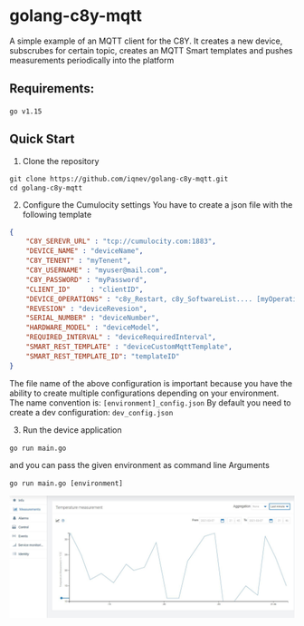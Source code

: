 # golang-c8y-mqtt

A simple example of an MQTT client for the C8Y. It creates a new device, subscrubes for certain topic, creates  an MQTT Smart templates and pushes measurements periodically into the platform

## Requirements:

`go v1.15`

## Quick Start

1. Clone the repository
```shell
git clone https://github.com/iqnev/golang-c8y-mqtt.git
cd golang-c8y-mqtt
```
2. Configure the Cumulocity  settings
You have to create a json file with the following template
```json
{
    "C8Y_SEREVR_URL" : "tcp://cumulocity.com:1883",
    "DEVICE_NAME" : "deviceName",
    "C8Y_TENENT" : "myTenent",
    "C8Y_USERNAME" : "myuser@mail.com",
    "C8Y_PASSWORD" : "myPassword",
    "CLIENT_ID"     : "clientID",
    "DEVICE_OPERATIONS" : "c8y_Restart, c8y_SoftwareList.... [myOperations]",
    "REVESION" : "deviceRevesion",
    "SERIAL_NUMBER" : "deviceNumber",
    "HARDWARE_MODEL" : "deviceModel",
    "REQUIRED_INTERVAL" : "deviceRequiredInterval",
    "SMART_REST_TEMPLATE" : "deviceCustomMqttTemplate",
    "SMART_REST_TEMPLATE_ID": "templateID"	
}
```

The file name of the above configuration is important because you have the ability to create multiple configurations depending on your environment. The name convention is: `[environment]_config.json`  By default you need to create a dev configuration: `dev_config.json`

3. Run the device application

`go run main.go`

and you can pass the given environment as command line Arguments

`go run main.go [environment]` 


[![Temperature measurement](https://github.com/iqnev/resources/blob/main/device_temperature_golang_mqtt_example.JPG "Temperature measurement")](https://github.com/iqnev/resources/blob/main/device_temperature_golang_mqtt_example.JPG "Temperature measurement")
